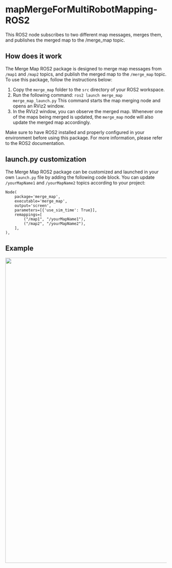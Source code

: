 # mapMergeForMultiRobotMapping-ROS2
This ROS2 node subscribes to two different map messages, merges them, and 
publishes the merged map to the /merge_map topic.

## How does it work

The Merge Map ROS2 package is designed to merge map messages from `/map1` and `/map2` topics, and publish the merged map to the `/merge_map` topic. To use this package, follow the instructions below:

1. Copy the `merge_map` folder to the `src` directory of your ROS2 workspace.
2. Run the following command: `ros2 launch merge_map merge_map_launch.py` This command starts the map merging node and opens an RViz2 window.
3. In the RViz2 window, you can observe the merged map. Whenever one of the maps being merged is updated, the `merge_map` node will also update the merged map accordingly.

Make sure to have ROS2 installed and properly configured in your environment before using this package. For more information, please refer to the ROS2 documentation.


## launch.py customization

The Merge Map ROS2 package can be customized and launched in your own `launch.py` file by adding the following code block. You can update `/yourMapName1` and `/yourMapName2` topics according to your project:

```
Node(
    package='merge_map',
    executable='merge_map',
    output='screen',
    parameters=[{'use_sim_time': True}],
    remappings=[
        ("/map1", "/yourMapName1"),
        ("/map2", "/yourMapName2"),
    ],
),
```

## Example

<img src="https://user-images.githubusercontent.com/87595266/231796297-5d719479-8866-40ee-b349-de3f9c70a976.png" width="950">

